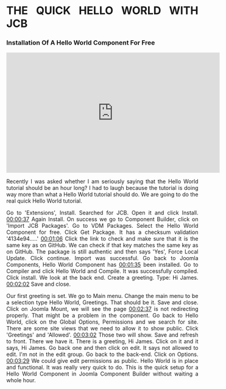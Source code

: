 <div style="text-align: justify">

# THE QUICK HELLO WORLD WITH JCB

### Installation Of A Hello World Component For Free

<iframe width="560" height="315" src="https://www.youtube-nocookie.com/embed/MEKs1c7LfO8" frameborder="0" allow="accelerometer; autoplay; encrypted-media; gyroscope; picture-in-picture" allowfullscreen></iframe>

Recently I was asked whether I am seriously saying that the Hello World tutorial should be an hour long? I had to laugh because the tutorial is doing way more than what a Hello World tutorial should do. We are going to do the real quick Hello World tutorial.

Go to 'Extensions', Install. Searched for JCB. Open it and click Install. [00:00:37](https://www.youtube.com/watch?v=MEKs1c7LfO8&list=PLQRGFI8XZ_wtGvPQZWBfDzzlERLQgpMRE&t=00h00m37s)  Again Install. On success we go to Component Builder, click on 'Import JCB Packages'. Go to VDM Packages. Select the Hello World Component for free. Click Get Package. It has a checksum validation '4134e94.....' [00:01:06](https://www.youtube.com/watch?v=MEKs1c7LfO8&list=PLQRGFI8XZ_wtGvPQZWBfDzzlERLQgpMRE&t=00h01m06s) Click the link to check and make sure that it is the same key as on GitHub. We can check if that key matches the same key as on GitHub. The package is still authentic and then says 'Yes', Force Local Update. Click continue. Import was successful. Go back to Joomla Components, Hello World Component has [00:01:35](https://www.youtube.com/watch?v=MEKs1c7LfO8&list=PLQRGFI8XZ_wtGvPQZWBfDzzlERLQgpMRE&t=00h01m35s) been installed. Go to Compiler and click Hello World and Compile. It was successfully compiled. Click install. We look at the back end. Create a greeting. Type: Hi James. [00:02:02](https://www.youtube.com/watch?v=MEKs1c7LfO8&list=PLQRGFI8XZ_wtGvPQZWBfDzzlERLQgpMRE&t=00h02m02s) Save and close.

 Our first greeting is set. We go to Main menu. Change the main menu to be a selection type Hello World, Greetings. That should be it. Save and close. Click on Joomla Mount, we will see the page [00:02:37](https://www.youtube.com/watch?v=MEKs1c7LfO8&list=PLQRGFI8XZ_wtGvPQZWBfDzzlERLQgpMRE&t=00h02m37s) is not redirecting properly. That might be a problem in the component. Go back to Hello World, click on the Global Options, Permissions and we search for site. There are some site views that we need to allow it to show public. Click 'Greetings' and 'Allowed'. [00:03:02](https://www.youtube.com/watch?v=MEKs1c7LfO8&list=PLQRGFI8XZ_wtGvPQZWBfDzzlERLQgpMRE&t=00h03m02s) Those two will show. Save and refresh to front. There we have it. There is a greeting, Hi James. Click on it and it says, Hi James. Go back one and then click on edit. It says not allowed to edit. I'm not in the edit group. Go back to the back-end. Click on Options. [00:03:29](https://www.youtube.com/watch?v=MEKs1c7LfO8&list=PLQRGFI8XZ_wtGvPQZWBfDzzlERLQgpMRE&t=00h03m29s) We could give edit permissions as public. Hello World is in place and functional. It was really very quick to do. This is the quick setup for a Hello World Component in Joomla Component Builder without waiting a whole hour.

</div>
